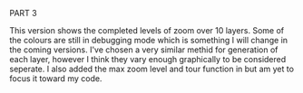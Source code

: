 PART 3

This version shows the completed levels of zoom over 10 layers. Some of the colours are still in debugging mode which is something I will change in the coming versions. I've chosen a very similar methid for generation of each layer, however I think they vary enough graphically to be considered seperate. I also added the max zoom level and tour function in but am yet to focus it toward my code.
